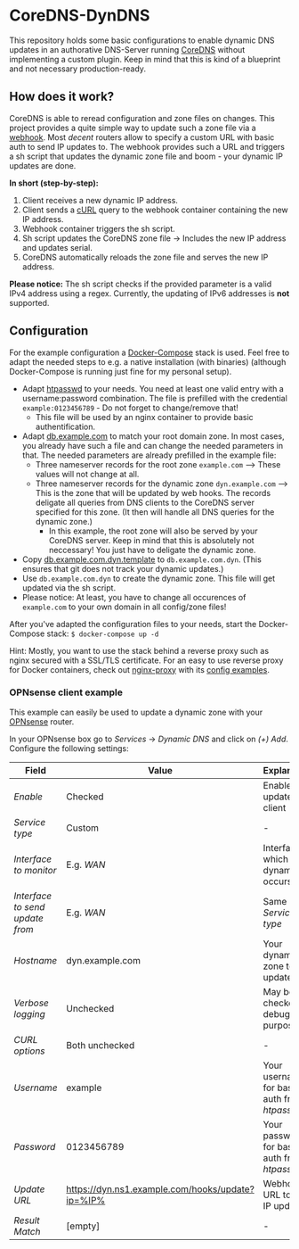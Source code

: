 # CoreDNS-DynDNS

This repository holds some basic configurations to enable dynamic DNS updates in an authorative DNS-Server running [CoreDNS](https://github.com/coredns/coredns) without implementing a custom plugin.
Keep in mind that this is kind of a blueprint and not necessary production-ready.


## How does it work?

CoreDNS is able to reread configuration and zone files on changes.
This project provides a quite simple way to update such a zone file via a [webhook](https://github.com/adnanh/webhook).
Most *decent* routers allow to specify a custom URL with basic auth to send IP updates to.
The webhook provides such a URL and triggers a sh script that updates the dynamic zone file and boom - your dynamic IP updates are done.

**In short (step-by-step):**
1. Client receives a new dynamic IP address.
1. Client sends a [cURL](https://curl.se/) query to the webhook container containing the new IP address.
1. Webhook container triggers the sh script.
1. Sh script updates the CoreDNS zone file -> Includes the new IP address and updates serial.
1. CoreDNS automatically reloads the zone file and serves the new IP address.

**Please notice:**
The sh script checks if the provided parameter is a valid IPv4 address using a regex.
Currently, the updating of IPv6 addresses is **not** supported.


## Configuration

For the example configuration a [Docker-Compose](https://docs.docker.com/compose/) stack is used.
Feel free to adapt the needed steps to e.g. a native installation (with binaries) (although Docker-Compose is running just fine for my personal setup).

- Adapt [htpasswd](./config/dynamic) to your needs. You need at least one valid entry with a username:password combination. The file is prefilled with the credential `example:0123456789` - Do not forget to change/remove that!
    - This file will be used by an nginx container to provide basic authentification.
- Adapt [db.example.com](./config/zones/example.com/db.example.com) to match your root domain zone. In most cases, you already have such a file and can change the needed parameters in that. The needed parameters are already prefilled in the example file:
    - Three nameserver records for the root zone `example.com` --> These values will not change at all.
    - Three nameserver records for the dynamic zone `dyn.example.com` --> This is the zone that will be updated by web hooks. The records deligate all queries from DNS clients to the CoreDNS server specified for this zone. (It then will handle all DNS queries for the dynamic zone.)
        - In this example, the root zone will also be served by your CoreDNS server. Keep in mind that this is absolutely not neccessary! You just have to deligate the dynamic zone.
- Copy [db.example.com.dyn.template](./config/zones/example.com/db.example.com.dyn) to `db.example.com.dyn`. (This ensures that git does not track your dynamic updates.)
- Use `db.example.com.dyn` to create the dynamic zone. This file will get updated via the sh script.
- Please notice: At least, you have to change all occurences of `example.com` to your own domain in all config/zone files!

After you've adapted the configuration files to your needs, start the Docker-Compose stack:
`$ docker-compose up -d`

Hint: Mostly, you want to use the stack behind a reverse proxy such as nginx secured with a SSL/TLS certificate.
For an easy to use reverse proxy for Docker containers, check out [nginx-proxy](https://github.com/nginx-proxy/nginx-proxy) with its [config examples](https://github.com/nginx-proxy/acme-companion/blob/main/docs/Docker-Compose.md).


### OPNsense client example

This example can easily be used to update a dynamic zone with your [OPNsense](https://opnsense.org/) router.

In your OPNsense box go to *Services* -> *Dynamic DNS* and click on *(+) Add*.
Configure the following settings:

| Field                           | Value                                            | Explanation                                  |
| ------------------------------- | ------------------------------------------------ | -------------------------------------------- |
| *Enable*                        | Checked                                          | Enables this update client                   |
| *Service type*                  | Custom                                           | -                                            |
| *Interface to monitor*          | E.g. *WAN*                                       | Interface on which the dynamic IP occurs     |
| *Interface to send update from* | E.g. *WAN*                                       | Same as *Service type*                       |
| *Hostname*                      | dyn.example.com                                  | Your dynamic zone to update                  |
| *Verbose logging*               | Unchecked                                        | May be checked for debugging purposes        |
| *CURL options*                  | Both unchecked                                   | -                                            |
| *Username*                      | example                                          | Your username for basic auth from *htpasswd* |
| *Password*                      | 0123456789                                       | Your password for basic auth from *htpasswd* |
| *Update URL*                    | https://dyn.ns1.example.com/hooks/update?ip=%IP% | Webhook URL to send IP update to             |
| *Result Match*                  | [empty]                                          | -                                            |
